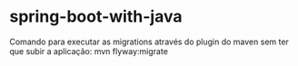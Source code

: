 # spring-boot-with-java

Comando para executar as migrations através do plugin do maven sem ter que subir a aplicação:
mvn flyway:migrate